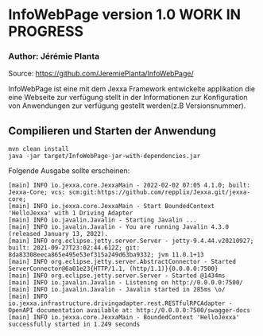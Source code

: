 # InfoWebPage version 1.0  WORK IN PROGRESS
### Author: Jérémie Planta                                                                                          
Source: https://github.com/JeremiePlanta/InfoWebPage/

InfoWebPage ist eine mit dem Jexxa Framework entwickelte applikation die eine Webseite zur verfügung stellt in der Informationen zur Konfiguration von Anwendungen
zur verfügung gestellt werden(z.B Versionsnummer).
          
## Compilieren und Starten der Anwendung
```
mvn clean install
java -jar target/InfoWebPage-jar-with-dependencies.jar 
```
Folgende Ausgabe sollte erscheinen:
```
[main] INFO io.jexxa.core.JexxaMain - 2022-02-02 07:05 4.1.0; built: Jexxa-Core; vcs: scm:git:https://github.com/repplix/Jexxa.git/jexxa-core;
[main] INFO io.jexxa.core.JexxaMain - Start BoundedContext 'HelloJexxa' with 1 Driving Adapter
[main] INFO io.javalin.Javalin - Starting Javalin ...
[main] INFO io.javalin.Javalin - You are running Javalin 4.3.0 (released January 13, 2022).
[main] INFO org.eclipse.jetty.server.Server - jetty-9.4.44.v20210927; built: 2021-09-27T23:02:44.612Z; git: 8da83308eeca865e495e53ef315a249d63ba9332; jvm 11.0.1+13
[main] INFO org.eclipse.jetty.server.AbstractConnector - Started ServerConnector@6a01e23{HTTP/1.1, (http/1.1)}{0.0.0.0:7500}
[main] INFO org.eclipse.jetty.server.Server - Started @1434ms
[main] INFO io.javalin.Javalin - Listening on http://0.0.0.0:7500/
[main] INFO io.javalin.Javalin - Javalin started in 285ms \o/
[main] INFO io.jexxa.infrastructure.drivingadapter.rest.RESTfulRPCAdapter - OpenAPI documentation available at: http://0.0.0.0:7500/swagger-docs
[main] INFO io.jexxa.core.JexxaMain - BoundedContext 'HelloJexxa' successfully started in 1.249 seconds

```